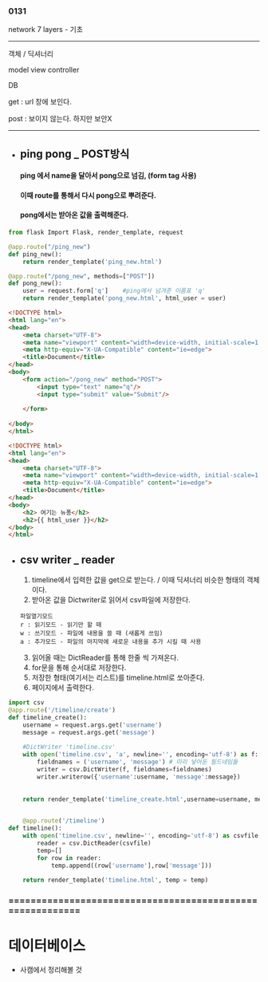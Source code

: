 ### 0131

network 7 layers - 기초

---

객체 / 딕셔너리 



model view controller

DB

get : url 창에 보인다.

post : 보이지 않는다. 하지만 보안X

---

- ## ping pong _ POST방식

  #### ping 에서 name을 달아서 pong으로 넘김, (form tag 사용)

  #### 이때 route를 통해서 다시 pong으로 뿌려준다.

  #### pong에서는 받아온 값을 출력해준다.

```python
from flask Import Flask, render_template, request

@app.route("/ping_new")
def ping_new():
    return render_template('ping_new.html')

@app.route("/pong_new", methods=["POST"])
def pong_new():
    user = request.form['q']    #ping에서 넘겨준 이름표 'q'
    return render_template('pong_new.html', html_user = user)
```

```html
<!DOCTYPE html>
<html lang="en">
<head>
    <meta charset="UTF-8">
    <meta name="viewport" content="width=device-width, initial-scale=1.0">
    <meta http-equiv="X-UA-Compatible" content="ie=edge">
    <title>Document</title>
</head>
<body>
    <form action="/pong_new" method="POST">
        <input type="text" name="q"/>
        <input type="submit" value="Submit"/>
        
    </form>
    
</body>
</html>
```

```html
<!DOCTYPE html>
<html lang="en">
<head>
    <meta charset="UTF-8">
    <meta name="viewport" content="width=device-width, initial-scale=1.0">
    <meta http-equiv="X-UA-Compatible" content="ie=edge">
    <title>Document</title>
</head>
<body>
    <h2> 여기는 뉴퐁</h2>
    <h2>{{ html_user }}</h2>
</body>
</html>
```





- ## csv writer _ reader

  1. timeline에서 입력한 값을 get으로 받는다. / 이때 딕셔너리 비슷한 형태의 객체이다.
  2. 받아온 값을 Dictwriter로 읽어서 csv파일에 저장한다.

  ```
  파일열기모드
  r : 읽기모드 - 읽기만 할 때
  w : 쓰기모드 - 파일에 내용을 쓸 때 (새롭게 쓰임)
  a : 추가모드 - 파일의 마지막에 새로운 내용을 추가 시킬 때 사용
  ```

  3. 읽어올 때는 DictReader를 통해 한줄 씩 가져온다.
  4. for문을 통해 순서대로 저장한다.
  5. 저장한 형태(여기서는 리스트)를 timeline.html로 쏘아준다.
  6.  페이지에서 출력한다.

```python
import csv
@app.route('/timeline/create')
def timeline_create():
    username = request.args.get('username')
    message = request.args.get('message')
        
    #DictWriter 'timeline.csv'
    with open('timeline.csv', 'a', newline='', encoding='utf-8') as f:
        fieldnames = ('username', 'message') # 미리 넣어둔 필드네임들
        writer = csv.DictWriter(f, fieldnames=fieldnames)
        writer.writerow({'username':username, 'message':message})
    
     
    return render_template('timeline_create.html',username=username, message=message)
    

    @app.route('/timeline')
def timeline():
    with open('timeline.csv', newline='', encoding='utf-8') as csvfile:
        reader = csv.DictReader(csvfile)
        temp=[]
        for row in reader:
            temp.append((row['username'],row['message']))
    
    return render_template('timeline.html', temp = temp)
```

### ==========================================================

# 데이터베이스

- 사캠에서 정리해볼 것